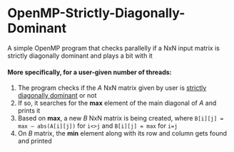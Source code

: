 # OpenMP-Strictly-Diagonally-Dominant
A simple OpenMP program that checks parallelly if a NxN input matrix is strictly diagonally dominant and plays a bit with it

#### More specifically, for a user-given number of threads:

1. The program checks if the _A_ NxN matrix given by user is [strictly diagonally dominant](https://en.wikipedia.org/wiki/Diagonally_dominant_matrix "wiki") or not
2. If so, it searches for the **max** element of the main diagonal of _A_ and prints it
3. Based on **max**, a new _B_ NxN matrix is being created, where `B[i][j] = max – abs(A[i][j])` for `i<>j` and `B[i][j] = max` for `i=j`
4. On _B_ matrix, the **min** element along with its row and column gets found and printed
